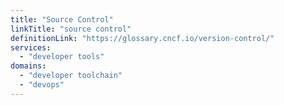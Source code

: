 ```yaml
---
title: "Source Control"
linkTitle: "source control"
definitionLink: "https://glossary.cncf.io/version-control/"
services:
  - "developer tools"
domains:
  - "developer toolchain"
  - "devops"
---
```

